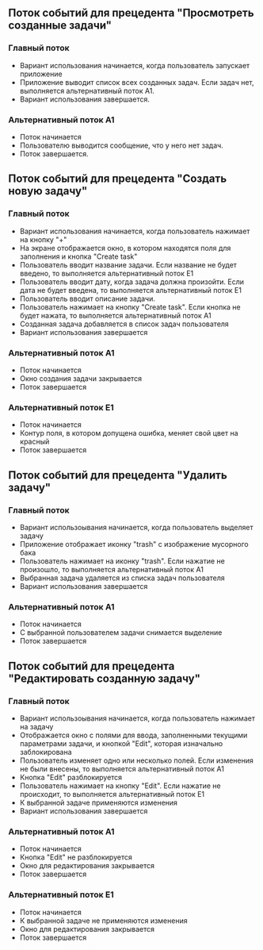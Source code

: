 ## Поток событий для прецедента "Просмотреть созданные задачи"
### Главный поток
 - Вариант использования начинается, когда пользователь запускает приложение
 - Приложение выводит список всех созданных задач. Если задач нет, выполняется альтернативный поток A1.
 - Вариант использования завершается.
### Альтернативный поток A1
 - Поток начинается
 - Пользователю выводится сообщение, что у него нет задач.
 - Поток завершается.
## Поток событий для прецедента "Создать новую задачу"
### Главный поток
 - Вариант использования начинается, когда пользователь нажимает на кнопку "+"
 - На экране отображается окно, в котором находятся поля для заполнения и кнопка "Create task"
 - Пользователь вводит название задачи. Если название не будет введено, то выполняется альтернативный поток E1
 - Пользователь вводит дату, когда задача должна произойти. Если дата не будет введена, то выполняется альтернативный поток E1
 - Пользователь вводит описание задачи.
 - Пользователь нажимает на кнопку "Create task". Если кнопка не будет нажата, то выполняется альтернативный поток A1
 - Созданная задача добавляется в список задач пользователя
 - Вариант использования завершается
### Альтернативный поток A1
 - Поток начинается 
 - Окно создания задачи закрывается
 - Поток завершается 
### Альтернативный поток E1
 - Поток начинается
 - Контур поля, в котором допущена ошибка, меняет свой цвет на красный
 - Поток завершается
## Поток событий для прецедента "Удалить задачу"
### Главный поток
- Вариант использоывания начинается, когда пользователь выделяет задачу
- Приложение отображает иконку "trash" с изображение мусорного бака
- Пользователь нажимает на иконку "trash". Если нажатие не произошло, то выполняется альтернативный поток A1
- Выбранная задача удаляется из списка задач пользователя
- Вариант использования завершается
### Альтернативный поток A1
 - Поток начинается 
 - С выбранной пользователем задачи снимается выделение
 - Поток завершается 
## Поток событий для прецедента "Редактировать созданную задачу"
### Главный поток
- Вариант использоывания начинается, когда пользователь нажимает на задачу
- Отображается окно с полями для ввода, заполненными текущими параметрами задачи, и кнопкой "Edit", которая изначально заблокирована
- Пользователь изменяет одно или несколько полей. Если изменения не были внесены, то выполняется альтернативный поток A1
- Кнопка "Edit" разблокируется
- Пользователь нажимает на кнопку "Edit". Если нажатие не происходит, то выполняется альтернативный поток E1
- К выбранной задаче применяются изменения
- Вариант использования завершается
### Альтернативный поток A1
 - Поток начинается 
 - Кнопка "Edit" не разблокируется
 - Окно для редактирования закрывается
 - Поток завершается 
### Альтернативный поток E1
 - Поток начинается
 - К выбранной задаче не применяются изменения
 - Окно для редактирования закрывается
 - Поток завершается